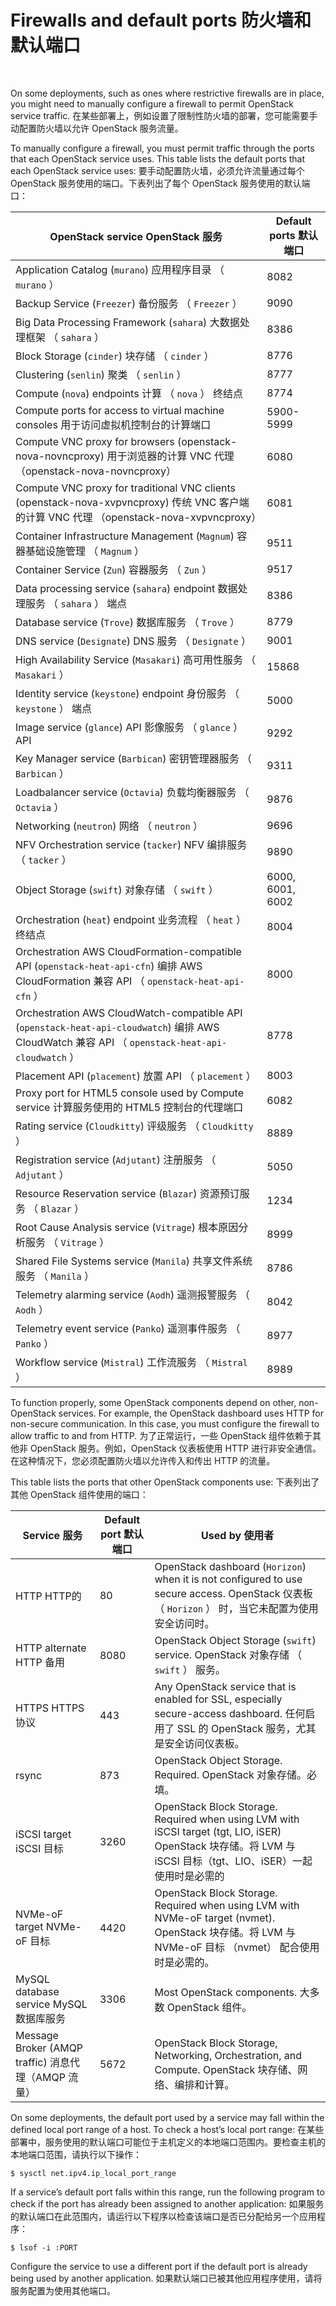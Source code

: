 # Firewalls and default ports 防火墙和默认端口

​                                          

On some deployments, such as ones where restrictive firewalls are in place, you might need to manually configure a firewall to permit OpenStack service traffic.
在某些部署上，例如设置了限制性防火墙的部署，您可能需要手动配置防火墙以允许 OpenStack 服务流量。

To manually configure a firewall, you must permit traffic through the ports that each OpenStack service uses. This table lists the default ports that each OpenStack service uses:
要手动配置防火墙，必须允许流量通过每个 OpenStack 服务使用的端口。下表列出了每个 OpenStack 服务使用的默认端口：

| OpenStack service OpenStack 服务                             | Default ports 默认端口 |
| ------------------------------------------------------------ | ---------------------- |
| Application Catalog (`murano`) 应用程序目录 （ `murano` ）   | 8082                   |
| Backup Service (`Freezer`) 备份服务 （ `Freezer` ）          | 9090                   |
| Big Data Processing Framework (`sahara`) 大数据处理框架 （ `sahara` ） | 8386                   |
| Block Storage (`cinder`) 块存储 （ `cinder` ）               | 8776                   |
| Clustering (`senlin`) 聚类 （ `senlin` ）                    | 8777                   |
| Compute (`nova`) endpoints 计算 （ `nova` ） 终结点          | 8774                   |
| Compute ports for access to virtual machine consoles 用于访问虚拟机控制台的计算端口 | 5900-5999              |
| Compute VNC proxy for browsers (openstack-nova-novncproxy) 用于浏览器的计算 VNC 代理 （openstack-nova-novncproxy） | 6080                   |
| Compute VNC proxy for traditional VNC clients (openstack-nova-xvpvncproxy) 传统 VNC 客户端的计算 VNC 代理 （openstack-nova-xvpvncproxy） | 6081                   |
| Container Infrastructure Management (`Magnum`) 容器基础设施管理 （ `Magnum` ） | 9511                   |
| Container Service (`Zun`) 容器服务 （ `Zun` ）               | 9517                   |
| Data processing service (`sahara`) endpoint 数据处理服务 （ `sahara` ） 端点 | 8386                   |
| Database service (`Trove`) 数据库服务 （ `Trove` ）          | 8779                   |
| DNS service (`Designate`) DNS 服务 （ `Designate` ）         | 9001                   |
| High Availability Service (`Masakari`) 高可用性服务 （ `Masakari` ） | 15868                  |
| Identity service (`keystone`) endpoint 身份服务 （ `keystone` ） 端点 | 5000                   |
| Image service (`glance`) API 影像服务 （ `glance` ） API     | 9292                   |
| Key Manager service (`Barbican`) 密钥管理器服务 （ `Barbican` ） | 9311                   |
| Loadbalancer service (`Octavia`) 负载均衡器服务 （ `Octavia` ） | 9876                   |
| Networking (`neutron`) 网络 （ `neutron` ）                  | 9696                   |
| NFV Orchestration service (`tacker`) NFV 编排服务 （ `tacker` ） | 9890                   |
| Object Storage (`swift`) 对象存储 （ `swift` ）              | 6000, 6001, 6002       |
| Orchestration (`heat`) endpoint 业务流程 （ `heat` ） 终结点 | 8004                   |
| Orchestration AWS CloudFormation-compatible API (`openstack-heat-api-cfn`) 编排 AWS CloudFormation 兼容 API （ `openstack-heat-api-cfn` ） | 8000                   |
| Orchestration AWS CloudWatch-compatible API (`openstack-heat-api-cloudwatch`) 编排 AWS CloudWatch 兼容 API （ `openstack-heat-api-cloudwatch` ） | 8778                   |
| Placement API (`placement`) 放置 API （ `placement` ）       | 8003                   |
| Proxy port for HTML5 console used by Compute service 计算服务使用的 HTML5 控制台的代理端口 | 6082                   |
| Rating service (`Cloudkitty`) 评级服务 （ `Cloudkitty` ）    | 8889                   |
| Registration service (`Adjutant`) 注册服务 （ `Adjutant` ）  | 5050                   |
| Resource Reservation service (`Blazar`) 资源预订服务 （ `Blazar` ） | 1234                   |
| Root Cause Analysis service (`Vitrage`) 根本原因分析服务 （ `Vitrage` ） | 8999                   |
| Shared File Systems service (`Manila`) 共享文件系统服务 （ `Manila` ） | 8786                   |
| Telemetry alarming service (`Aodh`) 遥测报警服务 （ `Aodh` ） | 8042                   |
| Telemetry event service (`Panko`) 遥测事件服务 （ `Panko` ） | 8977                   |
| Workflow service (`Mistral`) 工作流服务 （ `Mistral` ）      | 8989                   |

To function properly, some OpenStack components depend on other, non-OpenStack services. For example, the OpenStack dashboard uses HTTP for non-secure communication. In this case, you must configure the firewall to allow traffic to and from HTTP.
为了正常运行，一些 OpenStack 组件依赖于其他非 OpenStack 服务。例如，OpenStack 仪表板使用 HTTP 进行非安全通信。在这种情况下，您必须配置防火墙以允许传入和传出 HTTP 的流量。

This table lists the ports that other OpenStack components use:
下表列出了其他 OpenStack 组件使用的端口：

| Service 服务                                        | Default port 默认端口 | Used by 使用者                                               |
| --------------------------------------------------- | --------------------- | ------------------------------------------------------------ |
| HTTP HTTP的                                         | 80                    | OpenStack dashboard (`Horizon`) when it is not configured to use secure access. OpenStack 仪表板 （ `Horizon` ） 时，当它未配置为使用安全访问时。 |
| HTTP alternate HTTP 备用                            | 8080                  | OpenStack Object Storage (`swift`) service. OpenStack 对象存储 （ `swift` ） 服务。 |
| HTTPS HTTPS协议                                     | 443                   | Any OpenStack service that is enabled for SSL, especially secure-access dashboard. 任何启用了 SSL 的 OpenStack 服务，尤其是安全访问仪表板。 |
| rsync                                               | 873                   | OpenStack Object Storage. Required. OpenStack 对象存储。必填。 |
| iSCSI target iSCSI 目标                             | 3260                  | OpenStack Block Storage. Required when using LVM with iSCSI target (tgt, LIO, iSER) OpenStack 块存储。将 LVM 与 iSCSI 目标（tgt、LIO、iSER）一起使用时是必需的 |
| NVMe-oF target NVMe-oF 目标                         | 4420                  | OpenStack Block Storage. Required when using LVM with NVMe-oF target (nvmet). OpenStack 块存储。将 LVM 与 NVMe-oF 目标 （nvmet） 配合使用时是必需的。 |
| MySQL database service MySQL数据库服务              | 3306                  | Most OpenStack components. 大多数 OpenStack 组件。           |
| Message Broker (AMQP traffic) 消息代理（AMQP 流量） | 5672                  | OpenStack Block Storage, Networking, Orchestration, and Compute. OpenStack 块存储、网络、编排和计算。 |

On some deployments, the default port used by a service may fall within the defined local port range of a host. To check a host’s local port range:
在某些部署中，服务使用的默认端口可能位于主机定义的本地端口范围内。要检查主机的本地端口范围，请执行以下操作：

```
$ sysctl net.ipv4.ip_local_port_range
```

If a service’s default port falls within this range, run the following program to check if the port has already been assigned to another application:
如果服务的默认端口在此范围内，请运行以下程序以检查该端口是否已分配给另一个应用程序：

```
$ lsof -i :PORT
```

Configure the service to use a different port if the default port is already being used by another application.
如果默认端口已被其他应用程序使用，请将服务配置为使用其他端口。